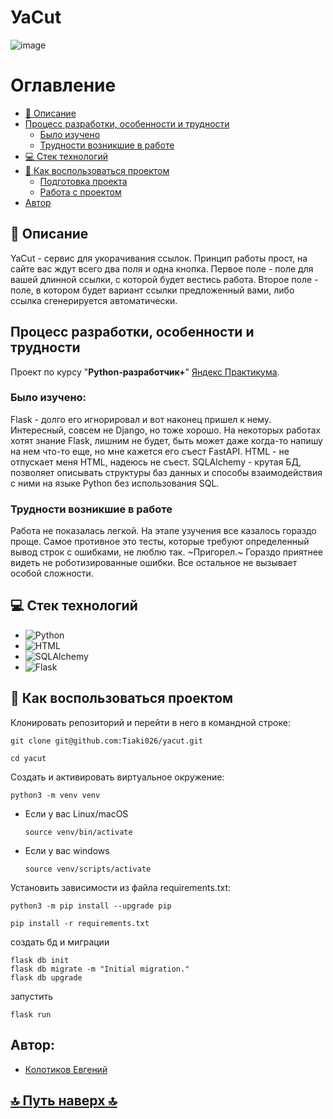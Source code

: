 # УаCut

![image](https://github.com/user-attachments/assets/bd8a0829-feac-4240-8749-d5912df93dc9)


# Оглавление
- [:page_with_curl: Описание](https://github.com/Tiaki026/yacut#page_with_curl-описание)
- [Процесс разработки, особенности и трудности](https://github.com/Tiaki026/yacut?tab=readme-ov-file#процесс-разработки-особенности-и-трудности)
  - [Было изучено](https://github.com/Tiaki026/yacut?tab=readme-ov-file#было-изучено)
  - [Трудности возникшие в работе](https://github.com/Tiaki026/yacut?tab=readme-ov-file#трудности-возникшие-в-работе)
- [:computer: Стек технологий](https://github.com/Tiaki026/yacut?tab=readme-ov-file#computer-стек-технологий)
- [:page_with_curl: Как воспользоваться проектом](https://github.com/Tiaki026/yacut#page_with_curl-как-воспользоваться-проектом)
  - [Подготовка проекта](https://github.com/Tiaki026/yacut?tab=readme-ov-file#page_with_curl-как-воспользоваться-проектом)
  - [Работа с проектом](https://github.com/Tiaki026/yacut?tab=readme-ov-file#работа-с-проектом)
- [Автор](https://github.com/Tiaki026/yacut?tab=readme-ov-file#автор)

## :page_with_curl: Описание
YaCut - сервис для укорачивания ссылок. Принцип работы прост, на сайте вас ждут всего два поля и одна кнопка. Первое поле - поле для вашей длинной ссылки, с которой будет вестись работа. Второе поле - поле, в котором будет вариант ссылки предложенный вами, либо ссылка сгенерируется автоматически.

## Процесс разработки, особенности и трудности
Проект по курсу "**Python-разработчик+**" [Яндекс Практикума](https://github.com/yandex-praktikum).

### Было изучено:
Flask - долго его игнорировал и вот наконец пришел к нему. Интересный, совсем не Django, но тоже хорошо. На некоторых работах хотят знание Flask, лишним не будет, быть может даже когда-то напишу на нем что-то еще, но мне кажется его съест FastAPI.
HTML - не отпускает меня HTML, надеюсь не съест.
SQLAlchemy - крутая БД, позволяет описывать структуры баз данных и способы взаимодействия с ними на языке Python без использования SQL.

### Трудности возникшие в работе
Работа не показалась легкой. На этапе узучения все казалось гораздо проще. Самое противное это тесты, которые требуют определенный вывод строк с ошибками, не люблю так. ~Пригорел.~ Гораздо приятнее видеть не роботизированные ошибки. Все остальное не вызывает особой сложности.

## :computer: Стек технологий
- ![Python](https://img.shields.io/badge/python-3670A0?style=for-the-badge&logo=python&logoColor=ffdd54)
- ![HTML](https://img.shields.io/badge/HTML5-E34F26?style=for-the-badge&logo=html5&logoColor=white)
- ![SQLAlchemy](https://camo.githubusercontent.com/002ee4ca516670df2b07f9fead4c132c71b7f367002ab21681a686c923c0acd6/68747470733a2f2f696d672e736869656c64732e696f2f62616467652f73716c616c6368656d792d6662666266623f7374796c653d666f722d7468652d6261646765)
- ![Flask](https://camo.githubusercontent.com/caeca246a36e19149fde4f4bea527bd4b13ef7ed3ed059549d1cde0a5ff4abd8/68747470733a2f2f696d672e736869656c64732e696f2f62616467652f666c61736b2d2532333030302e7376673f7374796c653d666f722d7468652d6261646765266c6f676f3d666c61736b266c6f676f436f6c6f723d7768697465)


## :page_with_curl: Как воспользоваться проектом
Клонировать репозиторий и перейти в него в командной строке:

```
git clone git@github.com:Tiaki026/yacut.git
```

```
cd yacut
```

Cоздать и активировать виртуальное окружение:

```
python3 -m venv venv
```

* Если у вас Linux/macOS

    ```
    source venv/bin/activate
    ```

* Если у вас windows

    ```
    source venv/scripts/activate
    ```

Установить зависимости из файла requirements.txt:

```
python3 -m pip install --upgrade pip
```

```
pip install -r requirements.txt
```
создать бд и миграции
```
flask db init
flask db migrate -m "Initial migration."
flask db upgrade
```
запустить
```
flask run
```

## Автор:
  - [Колотиков Евгений](https://github.com/Tiaki026)
## 

  ## [:top: Путь наверх :top:](https://github.com/Tiaki026/yacut#оглавление)
